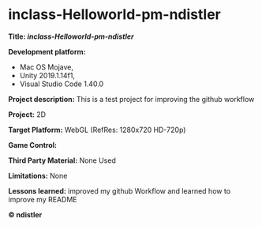 # inclass-Helloworld-pm-ndistler
__Title: *inclass-Helloworld-pm-ndistler*__

__Development platform:__ 
- Mac OS Mojave, 
- Unity 2019.1.14f1, 
- Visual Studio Code 1.40.0 

__Project description:__ 
This is a test project for improving the github workflow 

__Project:__ 
2D 

__Target Platform:__
WebGL (RefRes: 1280x720 HD-720p) 

__Game Control:__

__Third Party Material:__
None Used 

__Limitations:__
None 

__Lessons learned:__
improved my github Workflow and learned how to improve my README 

__© ndistler__